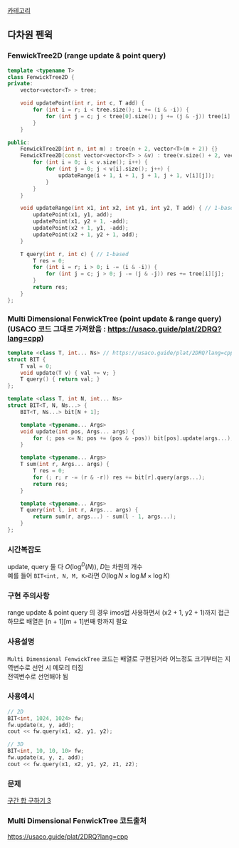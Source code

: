 [카테고리](/README.md)
## 다차원 펜윅
### FenwickTree2D (range update & point query)
```cpp
template <typename T>
class FenwickTree2D {
private:
    vector<vector<T> > tree;

    void updatePoint(int r, int c, T add) {
        for (int i = r; i < tree.size(); i += (i & -i)) {
            for (int j = c; j < tree[0].size(); j += (j & -j)) tree[i][j] += add;
        }
    }

public:
    FenwickTree2D(int n, int m) : tree(n + 2, vector<T>(m + 2)) {}
    FenwickTree2D(const vector<vector<T> > &v) : tree(v.size() + 2, vector<T>(v[0].size() + 2)) {
        for (int i = 0; i < v.size(); i++) {
            for (int j = 0; j < v[i].size(); j++) {
                updateRange(i + 1, i + 1, j + 1, j + 1, v[i][j]);
            }
        }
    }

    void updateRange(int x1, int x2, int y1, int y2, T add) { // 1-based
        updatePoint(x1, y1, add);
        updatePoint(x1, y2 + 1, -add);
        updatePoint(x2 + 1, y1, -add);
        updatePoint(x2 + 1, y2 + 1, add);
    }

    T query(int r, int c) { // 1-based
        T res = 0;
        for (int i = r; i > 0; i -= (i & -i)) {
            for (int j = c; j > 0; j -= (j & -j)) res += tree[i][j];
        }
        return res;
    }
};
```
### Multi Dimensional FenwickTree (point update & range query) (USACO 코드 그대로 가져왔음 : https://usaco.guide/plat/2DRQ?lang=cpp)
```cpp
template <class T, int... Ns> // https://usaco.guide/plat/2DRQ?lang=cpp  
struct BIT {
	T val = 0;
	void update(T v) { val += v; }
	T query() { return val; }
};

template <class T, int N, int... Ns>
struct BIT<T, N, Ns...> {
	BIT<T, Ns...> bit[N + 1];

	template <typename... Args>
	void update(int pos, Args... args) {
		for (; pos <= N; pos += (pos & -pos)) bit[pos].update(args...);
	}

	template <typename... Args>
	T sum(int r, Args... args) {
		T res = 0;
		for (; r; r -= (r & -r)) res += bit[r].query(args...);
		return res;
	}

	template <typename... Args>
	T query(int l, int r, Args... args) {
		return sum(r, args...) - sum(l - 1, args...);
	}
};
```
### 시간복잡도
update, query 둘 다 $O(\log^D(N))$, $D$는 차원의 개수   
예를 들어 `BIT<int, N, M, K>`라면 $O(\log{N} \times \log{M} \times \log{K})$

### 구현 주의사항
range update & point query 의 경우 imos법 사용하면서 (x2 + 1, y2 + 1)까지 접근하므로 배열은 \[n + 1\]\[m + 1\]번째 항까지 필요

### 사용설명
`Multi Dimensional FenwickTree` 코드는 배열로 구현된거라 어느정도 크기부터는 지역변수로 선언 시 메모리 터짐   
전역변수로 선언해야 됨   

### 사용예시
```cpp
// 2D
BIT<int, 1024, 1024> fw;
fw.update(x, y, add);
cout << fw.query(x1, x2, y1, y2);

// 3D
BIT<int, 10, 10, 10> fw;
fw.update(x, y, z, add);
cout << fw.query(x1, x2, y1, y2, z1, z2);
```

### 문제
[구간 합 구하기 3](https://www.acmicpc.net/problem/11658)   

### Multi Dimensional FenwickTree 코드출처
https://usaco.guide/plat/2DRQ?lang=cpp   